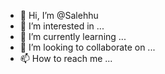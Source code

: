 - 👋 Hi, I’m @Salehhu
- 👀 I’m interested in ...
- 🌱 I’m currently learning ...
- 💞️ I’m looking to collaborate on ...
- 📫 How to reach me ...

<!---
Salehhu/Salehhu is a ✨ special ✨ repository because its `README.md` (this file) appears on your GitHub profile.
You can click the Preview link to take a look at your changes.
--->
